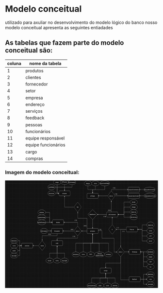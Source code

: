 # Modelo conceitual

utilizado para axuliar no desenvolvimento do modelo lógico do banco nosso modelo conceitual apresenta as seguintes entiadades 

## As tabelas que fazem parte do modelo conceitual são:

| coluna | nome da tabela|
|--------|----------------|
|1|produtos| 
|2|clientes| 
|3|fornecedor| 
|4|setor| 
|5|empresa| 
|6|endereço| 
|7|serviços| 
|8|feedback| 
|9|pessoas| 
|10|funcionários | 
|11|equipe responsável| 
|12|equipe funcionários| 
|13|cargo| 
|14|compras|

### Imagem do modelo conceitual:

<img src="../img/modeloConceitual.png">
